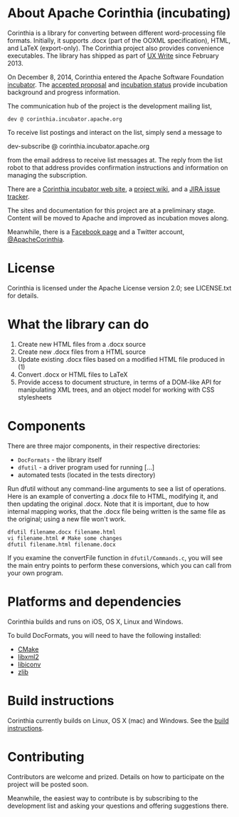 # About Apache Corinthia (incubating)

Corinthia is a library for converting between different word-processing file
formats. Initially, it supports .docx (part of the OOXML specification), HTML,
and LaTeX (export-only). The Corinthia project also provides convenience
executables.  The library has shipped as part of
[UX Write](http://www.uxproductivity.com/) since February 2013.

On December 8, 2014, Corinthia entered the Apache Software
Foundation
[incubator](http://incubator.apache.org/incubation/Process_Description.html).
The
[accepted proposal](http://wiki.apache.org/incubator/CorinthiaProposal) and
[incubation status](http://incubator.apache.org/projects/corinthia.html)
provide incubation background and progress information.

The communication hub of the project is the development mailing list,

    dev @ corinthia.incubator.apache.org

To receive list postings and interact on the list, simply send a message to

   dev-subscribe @ corinthia.incubator.apache.org

from the email address to receive list messages at.  The reply from
the list robot to that address provides confirmation instructions and
information on managing the subscription.

There are a [Corinthia incubator web
site](http://corinthia.incubator.apache.org/), a
[project wiki](http://incubator.apache.org/projects/corinthia.html), and a
[JIRA issue tracker](https://issues.apache.org/jira/browse/COR).


The sites and documentation for this project are at a preliminary
stage. Content will be moved to Apache and improved as incubation moves
along.

Meanwhile, there is a [Facebook page](https://www.facebook.com/CorinthiaProject) and a Twitter account, [@ApacheCorinthia](https://twitter.com/ApacheCorinthia).

# License

Corinthia is licensed under the Apache License version 2.0; see
LICENSE.txt for details.

# What the library can do

1. Create new HTML files from a .docx source
2. Create new .docx files from a HTML source
3. Update existing .docx files based on a modified HTML file produced in (1)
4. Convert .docx or HTML files to LaTeX
5. Provide access to document structure, in terms of a DOM-like API for
   manipulating XML trees, and an object model for working with CSS
   stylesheets

# Components

There are three major components, in their respective directories:

* `DocFormats` - the library itself
* `dfutil` - a driver program used for running [...]
* automated tests (located in the tests directory)

Run dfutil without any command-line arguments to see a list of operations.
Here is an example of converting a .docx file to HTML, modifying it, and then
updating the original .docx. Note that it is important, due to how internal
mapping works, that the .docx file being written is the same file as the
original; using a new file won't work.

    dfutil filename.docx filename.html
    vi filename.html # Make some changes
    dfutil filename.html filename.docx

If you examine the convertFile function in `dfutil/Commands.c`, you will see
the main entry points to perform these conversions, which you can call from
your own program.

# Platforms and dependencies

Corinthia builds and runs on iOS, OS X, Linux and Windows.

To build DocFormats, you will need to have the following installed:

* [CMake](http://www.cmake.org)
* [libxml2](http://xmlsoft.org)
* [libiconv](https://www.gnu.org/software/libiconv/)
* [zlib](http://www.zlib.net)

# Build instructions

Corinthia currently builds on Linux, OS X (mac) and Windows. See the [build  instructions](https://cwiki.apache.org/confluence/display/Corinthia/Build+instructions).

# Contributing

Contributors are welcome and prized.  Details on how to participate on the
project will be posted soon.

Meanwhile, the easiest way to contribute is by subscribing to the development
list and asking your questions and offering suggestions there.


